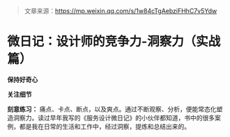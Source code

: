> 文章来源：https://mp.weixin.qq.com/s/1w84cTgAebziFHhC7v5Ydw

# 微日记：设计师的竞争力-洞察力（实战篇）

**保持好奇心**

**关注细节**

**刻意练习：** 痛点、卡点、断点，以及爽点。通过不断观察、分析，便能常态化塑造洞察力。读过早年我写的《服务设计微日记》的小伙伴都知道，书中的很多案例，都是我在日常的生活和工作中，经过洞察，提炼和总结出来的。